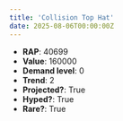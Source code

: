 ```yaml
---
title: 'Collision Top Hat'
date: 2025-08-06T00:00:00Z
---
```

- **RAP**: 40699
- **Value**: 160000
- **Demand level**: 0
- **Trend**: 2
- **Projected?**: True
- **Hyped?**: True
- **Rare?**: True
